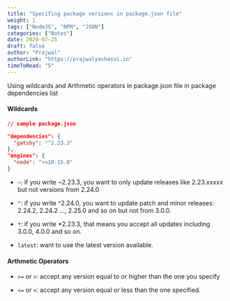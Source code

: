 ```yaml
---
title: "Specifing package versions in package.json file"
weight: 1
tags: ["NodeJS", "NPM", "JSON"]
categories: ["Notes"]
date: 2020-07-25
draft: false
author: "Prajwal"
authorLink: "https://prajwalyashasvi.in"
timeToRead: "5"
---
```


Using wildcards and Arthmetic operators in package.json file in package dependencies list <!--more-->

#### Wildcards

```JSON
// sample package.json

"dependencies": {
  "gatsby": "^2.23.3"
},
"engines": {
  "node": ">=10.15.0"
}
```

- `~`: if you write ~2.23.3, you want to only update releases like 2.23.xxxxx but not versions from 2.24.0

- `^`: if you write ^2.24.0, you want to update patch and minor releases: 2.24.2, 2.24.2 ..., 2.25.0 and so on but not from 3.0.0.

- `*`: if you write \*2.23.3, that means you accept all updates including 3.0.0, 4.0.0 and so on.

- `latest`: want to use the latest version available.

#### Arthmetic Operators

- `>=` or `>`: accept any version equal to or higher than the one you specify

- `<=` or `<`: accept any version equal or less than the one specified.
